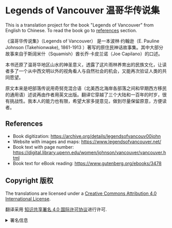 # Legends of Vancouver 温哥华传说集

This is a translation project for the book "Legends of Vancouver" from English to Chinese. To read the book go to [references](#References) section.

《温哥华传说集》（Legends of Vancouver） 是一本波林·约翰逊（E. Pauline Johnson (Takehionwake), 1861-1913 ）著写的原住民神话故事集。其中大部分故事来自于斯阔米什（Squamish）酋长乔·卡皮兰诺（Joe Capilano）的口述。

本书还原了温哥华地区山水的神圣意义，透露了这片雨林养育出的民族文化，让读者多了一个从中西文明以外的视角看人与自然社会的机会，又能再次验证人类的共同愿望。

原文本来是吧部落传说用奇努克混合语（北美西北海岸各部落之间和早期西方移民的通用语）述说再由作者用英文出版。翻译它穿越了三个大陆和一百年的时岁，很有挑战性。我本人的能力也有限，希望大家多提意见，做到尽量保留原意，方便读者。

## References

- Book digitization: <https://archive.org/details/legendsofvancouv00john>
- Website with images and maps: <https://www.legendsofvancouver.net/>
- Book text with page number: <https://digital.library.upenn.edu/women/johnson/vancouver/vancouver.html>
- Book text for eBook reading: <https://www.gutenberg.org/ebooks/3478>


## Copyright 版权

The translations are licensed under a [Creative Commons Attribution 4.0 International License](https://creativecommons.org/licenses/by/4.0/).

翻译采用 [知识共享署名 4.0 国际许可协议](https://creativecommons.org/licenses/by/4.0/)进行许可.

<details> <summary>署名信息</summary>
<a rel="license" href="http://creativecommons.org/licenses/by/4.0/"><img alt="知识共享许可协议" style="border-width:0" src="https://i.creativecommons.org/l/by/4.0/88x31.png" /></a></br><span xmlns:dct="http://purl.org/dc/terms/" property="dct:title">温哥华传说集(Legends of Vancouver)</span> 由 <a xmlns:cc="http://creativecommons.org/ns#" href="https://github.com/xiegeo/lov-zh" property="cc:attributionName" rel="cc:attributionURL">谢宇光(George Xie)</a> 采用 <a rel="license" href="http://creativecommons.org/licenses/by/4.0/">知识共享 署名 4.0 国际 许可协议</a>进行许可。<br />基于<a xmlns:dct="http://purl.org/dc/terms/" href="https://archive.org/details/legendsofvancouv00john" rel="dct:source">https://archive.org/details/legendsofvancouv00john</a>上的作品创作。
</details>
